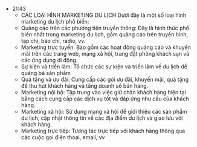 - 21:43
	- CÁC LOẠI HÌNH MARKETING DU LỊCH
	  Dưới đây là một số loại hình marketing du lịch phổ biến:
	- Quảng cáo trên các phương tiện truyền thông: Đây là hình thức phổ biến nhất trong marketing du lịch, gồm quảng cáo trên truyền hình, tạp chí, báo chí, radio, vv.
	- Marketing trực tuyến: Bao gồm các hoạt động quảng cáo và khuyến mãi trên các trang web, mạng xã hội, trang đặt phòng khách sạn và các ứng dụng di động.
	- Sự kiện và triển lãm: Tổ chức các sự kiện và triển lãm về du lịch để quảng bá sản phẩm
	- Quà tặng và ưu đãi: Cung cấp các gói ưu đãi, khuyến mãi, quà tặng để thu hút khách hàng và tăng doanh số bán hàng.
	- Marketing nội bộ: Tập trung vào việc giữ chân khách hàng hiện tại bằng cách cung cấp các dịch vụ tốt và đáp ứng nhu cầu của khách hàng.
	- Marketing xã hội: Sử dụng mạng xã hội để giới thiệu các sản phẩm du lịch, cập nhật thông tin về các địa điểm du lịch và giao lưu với khách hàng.
	- Marketing trực tiếp: Tương tác trực tiếp với khách hàng thông qua các cuộc gọi điện thoại, email, vv